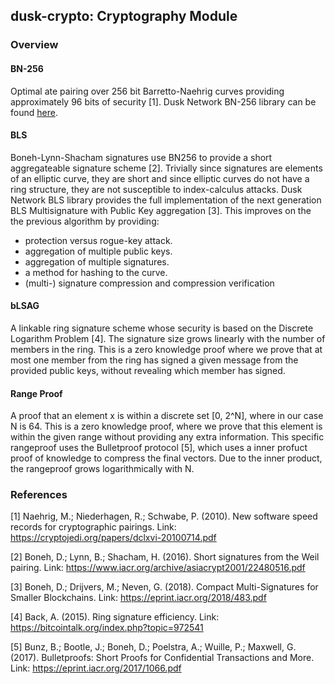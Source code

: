 ## dusk-crypto: Cryptography Module
### Overview
#### BN-256
Optimal ate pairing over 256 bit Barretto-Naehrig curves providing approximately 96 bits of security [1]. Dusk Network BN-256 library can be found [here](https://github.com/dusk-network/bn256).

#### BLS
Boneh-Lynn-Shacham signatures use BN256 to provide a short aggregateable signature scheme [2]. Trivially since signatures are elements of an elliptic curve, they are short and since elliptic curves do not have a ring structure, they are not susceptible to index-calculus attacks. Dusk Network BLS library provides the full implementation of the next generation BLS Multisignature with Public Key aggregation [3]. This improves on the the previous algorithm by providing:

* protection versus rogue-key attack. 
* aggregation of multiple public keys. 
* aggregation of multiple signatures. 
* a method for hashing to the curve.
* (multi-) signature compression and compression verification

#### bLSAG
A linkable ring signature scheme whose security is based on the Discrete Logarithm Problem [4]. The signature size grows linearly with the number of members in the ring. This is a zero knowledge proof where we prove that at most one member from the ring has signed a given message from the provided public keys, without revealing which member has signed.

#### Range Proof
A proof that an element x is within a discrete set [0, 2^N], where in our case N is 64. This is a zero knowledge proof, where we prove that this element is within the given range without providing any extra information. This specific rangeproof uses the Bulletproof protocol [5], which uses a inner profuct proof of knowledge to compress the final vectors. Due to the inner product, the rangeproof grows logarithmically with N.

### References
[1] Naehrig, M.; Niederhagen, R.; Schwabe, P. (2010). New software speed records for cryptographic pairings. Link:
https://cryptojedi.org/papers/dclxvi-20100714.pdf

[2] Boneh, D.; Lynn, B.; Shacham, H. (2016). Short signatures from the Weil pairing. Link: https://www.iacr.org/archive/asiacrypt2001/22480516.pdf

[3] Boneh, D.; Drijvers, M.; Neven, G. (2018). Compact Multi-Signatures for Smaller Blockchains. Link: https://eprint.iacr.org/2018/483.pdf

[4] Back, A. (2015). Ring signature efficiency. Link: https://bitcointalk.org/index.php?topic=972541

[5] Bunz, B.; Bootle, J.; Boneh, D.; Poelstra, A.; Wuille, P.; Maxwell, G. (2017). Bulletproofs: Short Proofs for Confidential Transactions and More. Link: https://eprint.iacr.org/2017/1066.pdf
